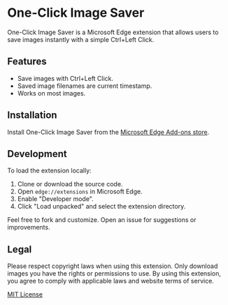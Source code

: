 # One-Click Image Saver

One-Click Image Saver is a Microsoft Edge extension that allows users to save images instantly with a simple Ctrl+Left Click.

## Features

- Save images with Ctrl+Left Click.
- Saved image filenames are current timestamp.
- Works on most images.

## Installation

Install One-Click Image Saver from the [Microsoft Edge Add-ons store]().

## Development

To load the extension locally:

1. Clone or download the source code.
2. Open `edge://extensions` in Microsoft Edge.
3. Enable "Developer mode".
4. Click "Load unpacked" and select the extension directory.

Feel free to fork and customize. Open an issue for suggestions or improvements.

## Legal

Please respect copyright laws when using this extension. Only download images you have the rights or permissions to use. By using this extension, you agree to comply with applicable laws and website terms of service.

[MIT License](LICENSE)

